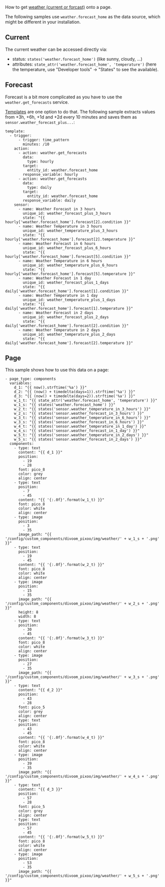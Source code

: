 How to get [weather (current or forcast)](https://www.home-assistant.io/integrations/weather/) onto a page.

The following samples use `weather.forecast_home` as the data source, which might be different in your installation.

## Current

The current weather can be accessed directly via:
* status: `states('weather.forecast_home')` (like sunny, cloudy, ...)
* attributes: `state_attr('weather.forecast_home', 'temperature')` (here the temperature, use "Developer tools" -> "States" to see the available).

## Forecast

Forecast is a bit more complicated as you have to use the `weather.get_forecasts` service.

[Templates](https://www.home-assistant.io/integrations/template#yaml-configuration) are one option to do that. 
The following sample extracts values from +3h, +6h, +1d and +2d every 10 minutes and saves them as `sensor.weather_forecast_plus...`:
```
template:
  - trigger:
      - trigger: time_pattern
        minutes: /10
    action:
      - action: weather.get_forecasts
        data:
          type: hourly
        target:
          entity_id: weather.forecast_home
        response_variable: hourly
      - action: weather.get_forecasts
        data:
          type: daily
        target:
          entity_id: weather.forecast_home
        response_variable: daily
    sensor:
      - name: Weather Forecast in 3 hours
        unique_id: weather_forecast_plus_3_hours
        state: "{{ hourly['weather.forecast_home'].forecast[2].condition }}"
      - name: Weather Temperature in 3 hours
        unique_id: weather_temperature_plus_3_hours
        state: "{{ hourly['weather.forecast_home'].forecast[2].temperature }}"
      - name: Weather Forecast in 6 hours
        unique_id: weather_forecast_plus_6_hours
        state: "{{ hourly['weather.forecast_home'].forecast[5].condition }}"
      - name: Weather Temperature in 6 hours
        unique_id: weather_temperature_plus_6_hours
        state: "{{ hourly['weather.forecast_home'].forecast[5].temperature }}"
      - name: Weather Forecast in 1 day
        unique_id: weather_forecast_plus_1_days
        state: "{{ daily['weather.forecast_home'].forecast[1].condition }}"
      - name: Weather Temperature in 1 day
        unique_id: weather_temperature_plus_1_days
        state: "{{ daily['weather.forecast_home'].forecast[1].temperature }}"
      - name: Weather Forecast in 2 days
        unique_id: weather_forecast_plus_2_days
        state: "{{ daily['weather.forecast_home'].forecast[2].condition }}"
      - name: Weather Temperature in 2 days
        unique_id: weather_temperature_plus_2_days
        state: "{{ daily['weather.forecast_home'].forecast[2].temperature }}"
```

## Page

This sample shows how to use this data on a page:

```
- page_type: components
  variables:
    d_1: "{{ now().strftime('%a') }}"
    d_2: "{{ (now() + timedelta(days=1)).strftime('%a') }}"
    d_3: "{{ (now() + timedelta(days=2)).strftime('%a') }}"
    w_1_t: "{{ state_attr('weather.forecast_home', 'temperature') }}"
    w_1_s: "{{ states('weather.forecast_home') }}"
    w_2_t: "{{ states('sensor.weather_temperature_in_3_hours') }}"
    w_2_s: "{{ states('sensor.weather_forecast_in_3_hours') }}"
    w_3_t: "{{ states('sensor.weather_temperature_in_6_hours') }}"
    w_3_s: "{{ states('sensor.weather_forecast_in_6_hours') }}"
    w_4_t: "{{ states('sensor.weather_temperature_in_1_day') }}"
    w_4_s: "{{ states('sensor.weather_forecast_in_1_day') }}"
    w_5_t: "{{ states('sensor.weather_temperature_in_2_days') }}"
    w_5_s: "{{ states('sensor.weather_forecast_in_2_days') }}"
  components:
    - type: text
      content: "{{ d_1 }}"
      position:
        - 19
        - 28
      font: pico_8
      color: grey
      align: center
    - type: text
      position:
        - 7
        - 45
      content: "{{ '{:.0f}'.format(w_1_t) }}"
      font: pico_8
      color: white
      align: center
    - type: image
      position:
        - 3
        - 35
      image_path: "{{ '/config/custom_components/divoom_pixoo/img/weather/' + w_1_s + '.png' }}"
    - type: text
      position:
        - 19
        - 45
      content: "{{ '{:.0f}'.format(w_2_t) }}"
      font: pico_8
      color: white
      align: center
    - type: image
      position:
        - 15
        - 35
      image_path: "{{ '/config/custom_components/divoom_pixoo/img/weather/' + w_2_s + '.png' }}"
      height: 8
      width: 8
    - type: text
      position:
        - 30
        - 45
      content: "{{ '{:.0f}'.format(w_3_t) }}"
      font: pico_8
      color: white
      align: center
    - type: image
      position:
        - 27
        - 35
      image_path: "{{ '/config/custom_components/divoom_pixoo/img/weather/' + w_3_s + '.png' }}"
    - type: text
      content: "{{ d_2 }}"
      position:
        - 43
        - 28
      font: pico_5
      color: grey
      align: center
    - type: text
      position:
        - 43
        - 45
      content: "{{ '{:.0f}'.format(w_4_t) }}"
      font: pico_8
      color: white
      align: center
    - type: image
      position:
        - 39
        - 35
      image_path: "{{ '/config/custom_components/divoom_pixoo/img/weather/' + w_4_s + '.png' }}"
    - type: text
      content: "{{ d_3 }}"
      position:
        - 57
        - 28
      font: pico_5
      color: grey
      align: center
    - type: text
      position:
        - 57
        - 45
      content: "{{ '{:.0f}'.format(w_5_t) }}"
      font: pico_8
      color: white
      align: center
    - type: image
      position:
        - 53
        - 35
      image_path: "{{ '/config/custom_components/divoom_pixoo/img/weather/' + w_5_s + '.png' }}"
```
